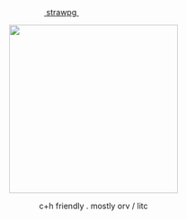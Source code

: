 <div align="center"> ‎‎‎ ‎<a href="https://starrydream.straw.page/"> strawpg </a>   ‎ ‎‎‎ ‎‎ ‎‎  ‎ ‎‎‎ ‎‎ ‎‎     ‎ ‎‎‎‎ ‎‎‎ ‎‎ ‎‎ ‎‎    ‎ ‎‎‎‎‎  ‎‎ ‎‎‎ ‎‎  ‎‎   ‎ ‎‎‎‎‎  ‎‎  ‎ ‎‎‎‎‎  ‎‎ ‎‎ ‎‎‎ ‎‎ ‎‎   ‎ 
 </div> 


<p align="center"> <img src="https://i.pinimg.com/736x/82/cc/d3/82ccd3b8d7e3222b3ef4d3f5d06d528d.jpg" width=300> </p>
<p align="center"> 
 
<p align="center">c+h friendly . mostly orv / litc
